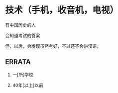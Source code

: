 # 技术（手机，收音机，电视）

有中国历史的人

会知道考试的答案

但，以后，会发现虽然考好，不过还不会讲汉语。

## ERRATA 

1) 一[所]学校

2) 40年[以上]以前




